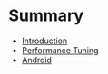 # Summary

* [Introduction](index.md)
* [Performance Tuning](perf/index.md)
* [Android](android/index.md)

